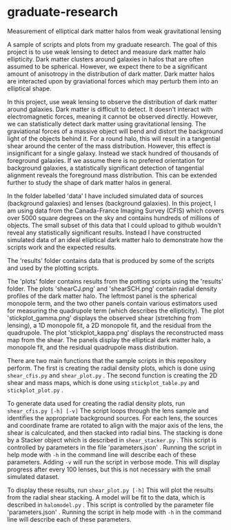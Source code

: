 # graduate-research
Measurement of elliptical dark matter halos from weak gravitational lensing

A sample of scripts and plots from my graduate research. The goal of this project is to use weak lensing to detect and measure dark matter halo ellipticity. Dark matter clusters around galaxies in halos that are often assumed to be spherical. However, we expect there to be a significant amount of anisotropy in the distribution of dark matter. Dark matter halos are interacted upon by graviational forces which may perturb them into an elliptical shape.

In this project, use weak lensing to observe the distribution of dark matter around galaxies. Dark matter is difficult to detect. It doesn't interact with electromagnetic forces, meaning it cannot be observed directly. However, we can statistically detect dark matter using gravitational lensing. The graviational forces of a massive object will bend and distort the background light of the objects behind it. For a round halo, this will result in a tangential shear around the center of the mass distribution. However, this effect is insignificant for a single galaxy. Instead we stack hundred of thousands of foreground galaxies. If we assume there is no prefered orientation for background galaxies, a statistically significant detection of tangential alignment reveals the foreground mass distribution. This can be extended further to study the shape of dark matter halos in general.

In the folder labelled 'data' I have included simulated data of sources (background galaxies) and lenses (background galaxies). In this project, I am using data from the Canada-France Imaging Survey (CFIS) which covers over 5000 square degrees on the sky and contains hundreds of millions of objects. The small subset of this data that I could upload to github wouldn't reveal any statistically significant results. Instead I have constructed simulated data of an ideal elliptical dark matter halo to demonstrate how the scripts work and the expected results.

The 'results' folder contains data that is produced by some of the scripts and used by the plotting scripts.

The 'plots' folder contains results from the potting scripts using the 'results' folder. The plots 'shearCJ.png' and 'shearSCH.png' contain radial density profiles of the dark matter halo. The leftmost panel is the spherical monopole term, and the two other panels contain various estimators used for measuring the quadrupole term (which describes the ellipticity). The plot 'stickplot_gamma.png' displays the observed shear (stretching from lensing), a 1D monopole fit, a 2D monopole fit, and the residual from the quadrupole. The plot 'stickplot_kappa.png' displays the reconstructed mass map from the shear. The panels display the elliptical dark matter halo, a monopole fit, and the residual quadrupole mass distribution.

There are two main functions that the sample scripts in this repository perform. The first is creating the radial density plots, which is done using `shear_cfis.py` and `shear_plot.py` . The second function is creating the 2D shear and mass maps, which is done using `stickplot_table.py` and `stickplot_plot.py` .

To generate data used for creating the radial density plots, run
`shear_cfis.py [-h] [-v]`
The script loops through the lens sample and identifies the appropriate background sources. For each lens, the sources and coordinate frame are rotated to align with the major axis of the lens, the shear is calculcated, and then stacked into radial bins. The stacking is done by a Stacker object which is described in `shear_stacker.py` . This script is controlled by parameters in the file 'parameters.json' . Running the script in help mode with `-h` in the command line will describe each of these parameters. Adding `-v` will run the script in verbose mode. This will display progress after every 100 lenses, but this is not necessary with the small simulated dataset.

To display these results, run
`shear_plot.py [-h]`
This will plot the results from the radial shear stacking. A model will be fit to the data, which is described in `halomodel.py` . This script is controlled by the parameter file 'parameters.json' . Running the script in help mode with `-h` in the command line will describe each of these parameters.


